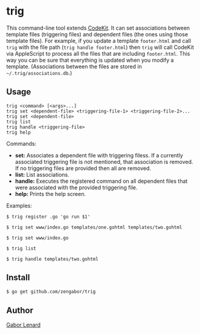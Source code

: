 # trig

This command-line tool extends [CodeKit](https://codekitapp.com). It can set associations between template files (triggering files) and dependent files (the ones using those template files). For example, if you update a template `footer.html` and call `trig` with the file path (`trig handle footer.html`) then `trig` will call CodeKit via AppleScript to process all the files that are including `footer.html`. This way you can be sure that everything is updated when you modify a template. (Associations between the files are stored in `~/.trig/associations.db`.)

## Usage

    trig <command> [<args>...]
    trig set <dependent-file> <triggering-file-1> <triggering-file-2>...
    trig set <dependent-file>
    trig list
    trig handle <triggering-file>
    trig help

Commands:

* **set:** Associates a dependent file with triggering filess. If a currently associated triggering file is not mentioned, that association is removed. If no triggering files are provided then all are removed.
* **list:** List associations.
* **handle:** Executes the registered command on all dependent files that were associated with the provided triggering file.
* **help:** Prints the help screen.

Examples:

    $ trig register .go 'go run $1'

    $ trig set www/index.go templates/one.gohtml templates/two.gohtml

    $ trig set www/index.go

    $ trig list

    $ trig handle templates/two.gohtml

## Install

```bash
$ go get github.com/zengabor/trig
```

## Author

[Gabor Lenard](https://github.com/zengabor)
